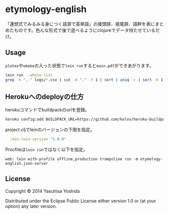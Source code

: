# etymology-english

「連想式でみるみる身につく語源で英単語」の接頭辞、接尾辞、語幹を表にまとめたものです。色んな形式で後で遊べるようにclojureでデータ持たせているだけ。

## Usage

`platex`や`omake`の入った状態で`lein run`すると`main.pdf`ができあがります。

```sh
lein run --whole-list
grep -h ",-" logs/*.csv | cut -d "," -f 1 | sort | uniq -c | sort -k 1 -r | cut -d " " -f 5 | lein run --use-mistaken-word-list --date 2014-01-01
```

## Herokuへのdeployの仕方

herokuコマンドでbuildpackのurlを登録。

```sh
heroku config:add BUILDPACK_URL=https://github.com/kolov/heroku-buildpack-clojure
```

project.cljでleinのバージョンの下限を指定。

```clj
  :min-lein-version "2.0.0"

```

Procfileは`lein run`ではなく以下を指定。

```
web: lein with-profile offline,production trampoline run -m etymology-english.json-server
```

## License

Copyright © 2014 Yasuhisa Yoshida

Distributed under the Eclipse Public License either version 1.0 or (at
your option) any later version.
